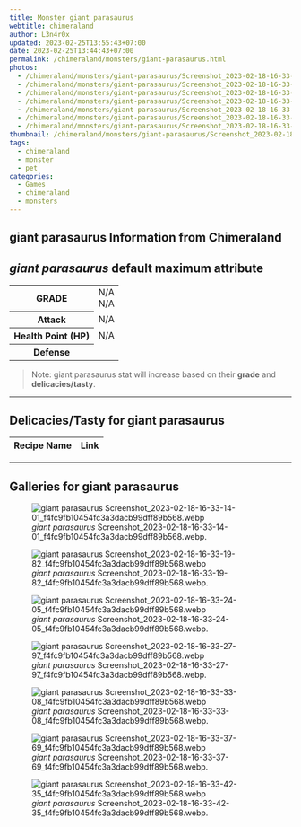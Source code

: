 ```yaml
---
title: Monster giant parasaurus
webtitle: chimeraland
author: L3n4r0x
updated: 2023-02-25T13:55:43+07:00
date: 2023-02-25T13:44:43+07:00
permalink: /chimeraland/monsters/giant-parasaurus.html
photos:
  - /chimeraland/monsters/giant-parasaurus/Screenshot_2023-02-18-16-33-14-01_f4fc9fb10454fc3a3dacb99dff89b568.webp
  - /chimeraland/monsters/giant-parasaurus/Screenshot_2023-02-18-16-33-19-82_f4fc9fb10454fc3a3dacb99dff89b568.webp
  - /chimeraland/monsters/giant-parasaurus/Screenshot_2023-02-18-16-33-24-05_f4fc9fb10454fc3a3dacb99dff89b568.webp
  - /chimeraland/monsters/giant-parasaurus/Screenshot_2023-02-18-16-33-27-97_f4fc9fb10454fc3a3dacb99dff89b568.webp
  - /chimeraland/monsters/giant-parasaurus/Screenshot_2023-02-18-16-33-33-08_f4fc9fb10454fc3a3dacb99dff89b568.webp
  - /chimeraland/monsters/giant-parasaurus/Screenshot_2023-02-18-16-33-37-69_f4fc9fb10454fc3a3dacb99dff89b568.webp
  - /chimeraland/monsters/giant-parasaurus/Screenshot_2023-02-18-16-33-42-35_f4fc9fb10454fc3a3dacb99dff89b568.webp
thumbnail: /chimeraland/monsters/giant-parasaurus/Screenshot_2023-02-18-16-33-14-01_f4fc9fb10454fc3a3dacb99dff89b568.webp
tags:
  - chimeraland
  - monster
  - pet
categories:
  - Games
  - chimeraland
  - monsters
---
```


<link
  rel="stylesheet"
  href="https://rawcdn.githack.com/dimaslanjaka/Web-Manajemen/870a349/css/bootstrap-5-3-0-alpha3-wrapper.css"
/>
<section id="bootstrap-wrapper">
  <div data-bs-theme="dark">
    <h2>giant parasaurus Information from Chimeraland</h2>
    <h2 id="attribute"><i>giant parasaurus</i> default maximum attribute</h2>
    <div class="row">
      <div class="col mb-2">
        <div class="card">
          <div class="card-body">
            <table>
              <tr>
                <th>GRADE</th>
                <td>N/A <br />N/A</td>
              </tr>
              <tr>
                <th>Attack</th>
                <td>N/A</td>
              </tr>
              <tr>
                <th>Health Point (HP)</th>
                <td>N/A</td>
              </tr>
              <tr>
                <th>Defense</th>
                <td></td>
              </tr>
            </table>
          </div>
        </div>
      </div>
    </div>
    <blockquote class="bd-callout bd-callout-warning">
      Note: giant parasaurus stat will increase based on their <b>grade</b> and
      <b>delicacies/tasty</b>.
    </blockquote>
    <hr />
    <h2 id="delicacies">Delicacies/Tasty for giant parasaurus</h2>
    <div class="card">
      <div class="card-body">
        <div class="table-responsive">
          <table class="table table-striped">
            <thead>
              <tr>
                <th>Recipe Name</th>
                <th>Link</th>
              </tr>
            </thead>
            <tbody></tbody>
          </table>
        </div>
      </div>
    </div>
    <hr />
    <div id="gallery">
      <h2>Galleries for giant parasaurus</h2>
      <div class="row">
        <div class="col-lg-6 col-12">
          <figure>
            <img
              src="https://www.webmanajemen.com/chimeraland/monsters/giant-parasaurus/Screenshot_2023-02-18-16-33-14-01_f4fc9fb10454fc3a3dacb99dff89b568.webp"
              alt="giant parasaurus Screenshot_2023-02-18-16-33-14-01_f4fc9fb10454fc3a3dacb99dff89b568.webp"
            />
            <figcaption style="word-wrap: break-word">
              <i>giant parasaurus</i>
              Screenshot_2023-02-18-16-33-14-01_f4fc9fb10454fc3a3dacb99dff89b568.webp.
            </figcaption>
          </figure>
        </div>
        <div class="col-lg-6 col-12">
          <figure>
            <img
              src="https://www.webmanajemen.com/chimeraland/monsters/giant-parasaurus/Screenshot_2023-02-18-16-33-19-82_f4fc9fb10454fc3a3dacb99dff89b568.webp"
              alt="giant parasaurus Screenshot_2023-02-18-16-33-19-82_f4fc9fb10454fc3a3dacb99dff89b568.webp"
            />
            <figcaption style="word-wrap: break-word">
              <i>giant parasaurus</i>
              Screenshot_2023-02-18-16-33-19-82_f4fc9fb10454fc3a3dacb99dff89b568.webp.
            </figcaption>
          </figure>
        </div>
        <div class="col-lg-6 col-12">
          <figure>
            <img
              src="https://www.webmanajemen.com/chimeraland/monsters/giant-parasaurus/Screenshot_2023-02-18-16-33-24-05_f4fc9fb10454fc3a3dacb99dff89b568.webp"
              alt="giant parasaurus Screenshot_2023-02-18-16-33-24-05_f4fc9fb10454fc3a3dacb99dff89b568.webp"
            />
            <figcaption style="word-wrap: break-word">
              <i>giant parasaurus</i>
              Screenshot_2023-02-18-16-33-24-05_f4fc9fb10454fc3a3dacb99dff89b568.webp.
            </figcaption>
          </figure>
        </div>
        <div class="col-lg-6 col-12">
          <figure>
            <img
              src="https://www.webmanajemen.com/chimeraland/monsters/giant-parasaurus/Screenshot_2023-02-18-16-33-27-97_f4fc9fb10454fc3a3dacb99dff89b568.webp"
              alt="giant parasaurus Screenshot_2023-02-18-16-33-27-97_f4fc9fb10454fc3a3dacb99dff89b568.webp"
            />
            <figcaption style="word-wrap: break-word">
              <i>giant parasaurus</i>
              Screenshot_2023-02-18-16-33-27-97_f4fc9fb10454fc3a3dacb99dff89b568.webp.
            </figcaption>
          </figure>
        </div>
        <div class="col-lg-6 col-12">
          <figure>
            <img
              src="https://www.webmanajemen.com/chimeraland/monsters/giant-parasaurus/Screenshot_2023-02-18-16-33-33-08_f4fc9fb10454fc3a3dacb99dff89b568.webp"
              alt="giant parasaurus Screenshot_2023-02-18-16-33-33-08_f4fc9fb10454fc3a3dacb99dff89b568.webp"
            />
            <figcaption style="word-wrap: break-word">
              <i>giant parasaurus</i>
              Screenshot_2023-02-18-16-33-33-08_f4fc9fb10454fc3a3dacb99dff89b568.webp.
            </figcaption>
          </figure>
        </div>
        <div class="col-lg-6 col-12">
          <figure>
            <img
              src="https://www.webmanajemen.com/chimeraland/monsters/giant-parasaurus/Screenshot_2023-02-18-16-33-37-69_f4fc9fb10454fc3a3dacb99dff89b568.webp"
              alt="giant parasaurus Screenshot_2023-02-18-16-33-37-69_f4fc9fb10454fc3a3dacb99dff89b568.webp"
            />
            <figcaption style="word-wrap: break-word">
              <i>giant parasaurus</i>
              Screenshot_2023-02-18-16-33-37-69_f4fc9fb10454fc3a3dacb99dff89b568.webp.
            </figcaption>
          </figure>
        </div>
        <div class="col-lg-6 col-12">
          <figure>
            <img
              src="https://www.webmanajemen.com/chimeraland/monsters/giant-parasaurus/Screenshot_2023-02-18-16-33-42-35_f4fc9fb10454fc3a3dacb99dff89b568.webp"
              alt="giant parasaurus Screenshot_2023-02-18-16-33-42-35_f4fc9fb10454fc3a3dacb99dff89b568.webp"
            />
            <figcaption style="word-wrap: break-word">
              <i>giant parasaurus</i>
              Screenshot_2023-02-18-16-33-42-35_f4fc9fb10454fc3a3dacb99dff89b568.webp.
            </figcaption>
          </figure>
        </div>
      </div>
    </div>
  </div>
</section>